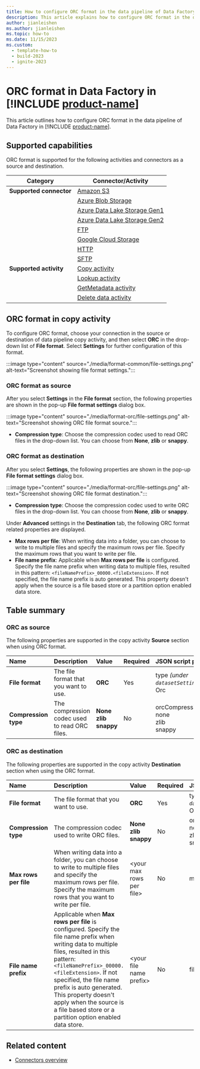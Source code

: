 ```yaml
---
title: How to configure ORC format in the data pipeline of Data Factory in Microsoft Fabric
description: This article explains how to configure ORC format in the data pipeline of Data Factory in Microsoft Fabric.
author: jianleishen
ms.author: jianleishen
ms.topic: how-to
ms.date: 11/15/2023
ms.custom:
  - template-how-to
  - build-2023
  - ignite-2023
---
```


# ORC format in Data Factory in [!INCLUDE [product-name](../includes/product-name.md)]

This article outlines how to configure ORC format in the data pipeline of Data Factory in [!INCLUDE [product-name](../includes/product-name.md)].

## Supported capabilities

ORC format is supported for the following activities and connectors as a source and destination.

| Category | Connector/Activity |
|---|---|
| **Supported connector** | [Amazon S3](connector-amazon-s3-copy-activity.md) |
|  | [Azure Blob Storage](connector-azure-blob-storage-copy-activity.md) |
|  | [Azure Data Lake Storage Gen1](connector-azure-data-lake-storage-gen1-copy-activity.md) |
|  | [Azure Data Lake Storage Gen2](connector-azure-data-lake-storage-gen2-copy-activity.md)|
|  | [FTP](connector-ftp-copy-activity.md) |
|  | [Google Cloud Storage](connector-google-cloud-storage-copy-activity.md) |
|  | [HTTP](connector-http-copy-activity.md)|
|  | [SFTP](connector-sftp-copy-activity.md)|
| **Supported activity** | [Copy activity](copy-data-activity.md) |
|  | [Lookup activity](lookup-activity.md) |
|  | [GetMetadata activity](get-metadata-activity.md) |
|  | [Delete data activity](delete-data-activity.md) |

## ORC format in copy activity

To configure ORC format, choose your connection in the source or destination of data pipeline copy activity, and then select **ORC** in the drop-down list of **File format**. Select **Settings** for further configuration of this format.

:::image type="content" source="./media/format-common/file-settings.png" alt-text="Screenshot showing file format settings.":::

### ORC format as source

After you select **Settings** in the **File format** section, the following properties are shown in the pop-up **File format settings** dialog box.

:::image type="content" source="./media/format-orc/file-settings.png" alt-text="Screenshot showing ORC file format source.":::

- **Compression type**: Choose the compression codec used to read ORC files in the drop-down list. You can choose from **None**, **zlib** or **snappy**.

### ORC format as destination

After you select **Settings**, the following properties are shown in the pop-up **File format settings** dialog box.

:::image type="content" source="./media/format-orc/file-settings.png" alt-text="Screenshot showing ORC file format destination.":::

- **Compression type**: Choose the compression codec used to write ORC files in the drop-down list. You can choose from **None**, **zlib** or **snappy**.

Under **Advanced** settings in the **Destination** tab, the following ORC format related properties are displayed.

- **Max rows per file**: When writing data into a folder, you can choose to write to multiple files and specify the maximum rows per file. Specify the maximum rows that you want to write per file.
- **File name prefix**: Applicable when **Max rows per file** is configured. Specify the file name prefix when writing data to multiple files, resulted in this pattern: `<fileNamePrefix>_00000.<fileExtension>`. If not specified, the file name prefix is auto generated. This property doesn't apply when the source is a file based store or a partition option enabled data store.

## Table summary

### ORC as source

The following properties are supported in the copy activity **Source** section when using ORC format.

|Name|Description|Value|Required|JSON script property|
|:---|:---|:---|:---|:---|
|**File format**|The file format that you want to use.|**ORC**|Yes|type *(under `datasetSettings`)*:<br>Orc|
|**Compression type**|The compression codec used to read ORC files.|**None**<br>**zlib**<br>**snappy**|No|orcCompressionCodec:<br>none<br>zlib<br>snappy|

### ORC as destination

The following properties are supported in the copy activity **Destination** section when using the ORC format.

|Name |Description |Value|Required |JSON script property |
|:---|:---|:---|:---|:---|
|**File format**|The file format that you want to use.|**ORC**|Yes|type *(under `datasetSettings`)*:<br>Orc|
|**Compression type**|The compression codec used to write ORC files.|**None**<br>**zlib**<br>**snappy**|No|orcCompressionCodec:<br>none<br>zlib<br>snappy|
|**Max rows per file**| When writing data into a folder, you can choose to write to multiple files and specify the maximum rows per file. Specify the maximum rows that you want to write per file.|\<your max rows per file> | No| maxRowsPerFile |
|**File name prefix**| Applicable when **Max rows per file** is configured. Specify the file name prefix when writing data to multiple files, resulted in this pattern: `<fileNamePrefix>_00000.<fileExtension>`. If not specified, the file name prefix is auto generated. This property doesn't apply when the source is a file based store or a partition option enabled data store.|\<your file name prefix> |No| fileNamePrefix|

## Related content

- [Connectors overview](connector-overview.md)
